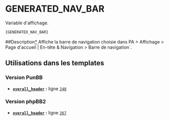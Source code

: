 # GENERATED_NAV_BAR


Variable d'affichage.

```html
{GENERATED_NAV_BAR}
```

##Description[*](https://fa-tvars.appspot.com/var/GENERATED_NAV_BAR)
Affiche la barre de navigation choisie dans PA > Affichage > Page d'accueil | En-tête & Navigation > Barre de navigation`.

## Utilisations dans les templates

### Version PunBB
* __[`overall_header`](../tpl/var/punbb/overall_header.md#readme) :__ ligne [`248`](../tpl/src/punbb/overall_header.tpl#L248)

### Version phpBB2
* __[`overall_header`](../tpl/var/subsilver/overall_header.md#readme) :__ ligne [`267`](../tpl/src/subsilver/overall_header.tpl#L267)